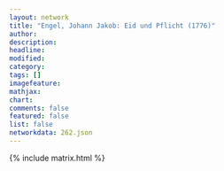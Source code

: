 ```yaml
---
layout: network
title: "Engel, Johann Jakob: Eid und Pflicht (1776)"
author:
description:
headline:
modified:
category:
tags: []
imagefeature: 
mathjax: 
chart: 
comments: false
featured: false
list: false
networkdata: 262.json
---
```

{% include matrix.html %}
